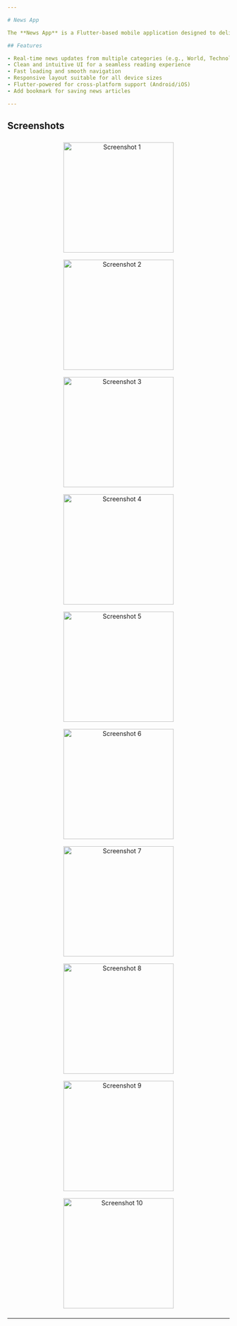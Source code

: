 ```yaml
---

# News App

The **News App** is a Flutter-based mobile application designed to deliver real-time updates and the latest news from various categories. With a clean and user-friendly interface, the app fetches dynamic content from news APIs, allowing users to stay informed about current events quickly and efficiently.

## Features

- Real-time news updates from multiple categories (e.g., World, Technology, Sports)
- Clean and intuitive UI for a seamless reading experience
- Fast loading and smooth navigation
- Responsive layout suitable for all device sizes
- Flutter-powered for cross-platform support (Android/iOS)
- Add bookmark for saving news articles

---
```


## Screenshots

<div align="center">
  <img src="https://github.com/user-attachments/assets/5df76d04-cc1b-4300-adb7-80bd49ec013b" alt="Screenshot 1" width="250" style="margin: 8px;" />
  <img src="https://github.com/user-attachments/assets/2871d9b0-6a48-417c-a1d0-92a26268e09b" alt="Screenshot 2" width="250" style="margin: 8px;" />
  <img src="https://github.com/user-attachments/assets/062589dc-3b42-478e-8cb5-e2772a20d9c4" alt="Screenshot 3" width="250" style="margin: 8px;" />
  <img src="https://github.com/user-attachments/assets/dacda6f9-1822-4e7f-868c-2e46b5b3a744" alt="Screenshot 4" width="250" style="margin: 8px;" />
  <img src="https://github.com/user-attachments/assets/38c54558-3907-4a4b-a2a0-21b007bdf3c7" alt="Screenshot 5" width="250" style="margin: 8px;" />
  <img src="https://github.com/user-attachments/assets/601ad96b-81e2-49b1-b261-82941ecb6d4d" alt="Screenshot 6" width="250" style="margin: 8px;" />
  <img src="https://github.com/user-attachments/assets/1c482184-d84c-49b2-8c42-92e300096db7" alt="Screenshot 7" width="250" style="margin: 8px;" />
  <img src="https://github.com/user-attachments/assets/83c94501-febb-4795-a7b1-36debdebb2df" alt="Screenshot 8" width="250" style="margin: 8px;" />
  <img src="https://github.com/user-attachments/assets/e8d6eaab-8242-495f-afdd-ac8809be0b72" alt="Screenshot 9" width="250" style="margin: 8px;" />
  <img src="https://github.com/user-attachments/assets/25bd600a-cbc2-46c2-a9fc-4309872a5a38" alt="Screenshot 10" width="250" style="margin: 8px;" />
</div>

---
